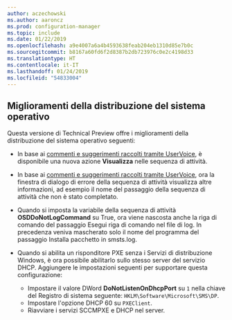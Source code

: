```yaml
---
author: aczechowski
ms.author: aaroncz
ms.prod: configuration-manager
ms.topic: include
ms.date: 01/22/2019
ms.openlocfilehash: a9e4007a6a4b4593638feab204eb1310d85e7b0c
ms.sourcegitcommit: b8167a60fd6f2d8387b2db723976c0e2c4198d33
ms.translationtype: HT
ms.contentlocale: it-IT
ms.lasthandoff: 01/24/2019
ms.locfileid: "54833004"
---
```

## <a name="bkmk_osd"></a> Miglioramenti della distribuzione del sistema operativo
<!--3633146,3641475,3654172,3734270-->

Questa versione di Technical Preview offre i miglioramenti della distribuzione del sistema operativo seguenti:

- In base ai [commenti e suggerimenti raccolti tramite UserVoice](https://configurationmanager.uservoice.com/forums/300492-ideas/suggestions/20361052-task-sequence-view-only-option), è disponibile una nuova azione **Visualizza** nelle sequenza di attività. <!--3633146-->  

- In base ai [commenti e suggerimenti raccolti tramite UserVoice](https://configurationmanager.uservoice.com/forums/300492-ideas/suggestions/13880781-task-sequence-error-dialog-box-needs-to-show-step), ora la finestra di dialogo di errore della sequenza di attività visualizza altre informazioni, ad esempio il nome del passaggio della sequenza di attività che non è stato completato. <!--3641475-->  

- Quando si imposta la variabile della sequenza di attività **OSDDoNotLogCommand** su True, ora viene nascosta anche la riga di comando del passaggio Esegui riga di comando nel file di log. In precedenza veniva mascherato solo il nome del programma del passaggio Installa pacchetto in smsts.log.<!--3654172-->  

- Quando si abilita un risponditore PXE senza i Servizi di distribuzione Windows, è ora possibile abilitarlo sullo stesso server del servizio DHCP. Aggiungere le impostazioni seguenti per supportare questa configurazione:<!--3734270-->  
    - Impostare il valore DWord **DoNotListenOnDhcpPort** su `1` nella chiave del Registro di sistema seguente: `HKLM\Software\Microsoft\SMS\DP`. 
    - Impostare l'opzione DHCP 60 su `PXEClient`.  
    - Riavviare i servizi SCCMPXE e DHCP nel server.  


